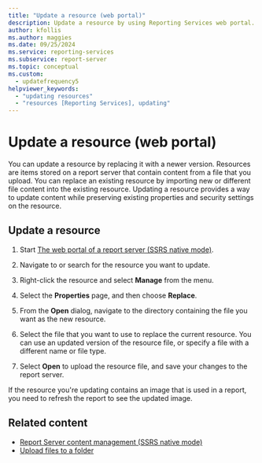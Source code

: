 ```yaml
---
title: "Update a resource (web portal)"
description: Update a resource by using Reporting Services web portal. Replace an existing resource by importing new or different file content into the existing resource.
author: kfollis
ms.author: maggies
ms.date: 09/25/2024
ms.service: reporting-services
ms.subservice: report-server
ms.topic: conceptual
ms.custom:
  - updatefrequency5
helpviewer_keywords:
  - "updating resources"
  - "resources [Reporting Services], updating"
---
```

# Update a resource (web portal)
  You can update a resource by replacing it with a newer version. Resources are items stored on a report server that contain content from a file that you upload. You can replace an existing resource by importing new or different file content into the existing resource. Updating a resource provides a way to update content while preserving existing properties and security settings on the resource.  
  
## Update a resource  
  
1.  Start [The web portal of a report server (SSRS native mode)](../../reporting-services/web-portal-ssrs-native-mode.md).  
  
1.  Navigate to or search for the resource you want to update.  
  
1.  Right-click the resource and select **Manage** from the menu.  
  
1.  Select the **Properties** page, and then choose **Replace**.  
  
1.  From the **Open** dialog, navigate to the directory containing the file you want as the new resource.  
  
1.  Select the file that you want to use to replace the current resource. You can use an updated version of the resource file, or specify a file with a different name or file type.  
  
7.  Select **Open** to upload the resource file, and save your changes to the report server.  
  
 If the resource you're updating contains an image that is used in a report, you need to refresh the report to see the updated image.  
  
## Related content

- [Report Server content management (SSRS native mode)](../../reporting-services/report-server/report-server-content-management-ssrs-native-mode.md)
- [Upload files to a folder](../../reporting-services/report-server/upload-files-to-a-folder.md)
